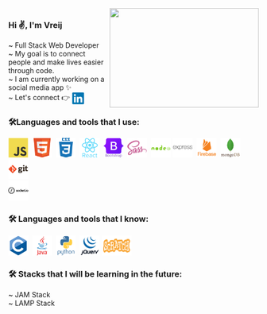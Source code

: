 <div> <img src="https://user-images.githubusercontent.com/74038190/212748830-4c709398-a386-4761-84d7-9e10b98fbe6e.gif" align="right" width="300px" height="200px"> </div>

###  Hi :v:, I'm Vreij </br>
~ Full Stack Web Developer </br>
~ My goal is to connect people and make lives easier through code. <br/>
~ I am currently working on a social media app :sparkles: </br>
~ Let's connect :point_right: [<img src="https://github.com/devicons/devicon/blob/master/icons/linkedin/linkedin-original.svg" title="Vreij Lal" alt="liknkedn" width="25" align ="center" height="25"/>](https://www.linkedin.com/in/vreij-lal-8a5989214/)</br>

### :hammer_and_wrench:Languages and tools that I use: 
<div>
  <img src="https://github.com/devicons/devicon/blob/master/icons/javascript/javascript-original.svg" title="JavaScript" alt="JavaScript" width="40" height="40"/>&nbsp;
  <img src="https://github.com/devicons/devicon/blob/master/icons/html5/html5-original.svg" title="HTML5" alt="HTML" width="40" height="40"/>&nbsp;
  <img src="https://github.com/devicons/devicon/blob/master/icons/css3/css3-plain-wordmark.svg"  title="CSS3" alt="CSS" width="40" height="40"/>&nbsp;
  <img src="https://github.com/devicons/devicon/blob/master/icons/react/react-original-wordmark.svg" title="React" alt="React" width="40" height="40"/>&nbsp;
  <img src="https://github.com/devicons/devicon/blob/master/icons/bootstrap/bootstrap-original-wordmark.svg"  title="Bootstrap" alt="TailwindCSS" width="40" height="40"/>&nbsp;
   <img src="https://github.com/devicons/devicon/blob/master/icons/sass/sass-original.svg"  title="Sass" alt="Sass" width="40" height="40"/>&nbsp;
   <img src="https://github.com/devicons/devicon/blob/master/icons/nodejs/nodejs-plain-wordmark.svg" title="Node.js" alt="Node.js" width="40" height="40"/>
  <img src="https://github.com/devicons/devicon/blob/master/icons/express/express-original-wordmark.svg" title="Express" alt="Express" width="40" height="40"/>&nbsp;
  <img src="https://github.com/devicons/devicon/blob/master/icons/firebase/firebase-plain-wordmark.svg" title="Firebase" alt="Firebase" width="40" height="40"/>&nbsp;
  <img src="https://github.com/devicons/devicon/blob/master/icons/mongodb/mongodb-original-wordmark.svg" title = "MongoDB" alt="MongoDB" width="40" height="40"/>&nbsp;
  <img src="https://github.com/devicons/devicon/blob/master/icons/git/git-original-wordmark.svg" title="Git" alt="Git" width="40" height="40"/></br>
  <img src="https://github.com/devicons/devicon/blob/master/icons/socketio/socketio-original-wordmark.svg" title="socket-io" alt="socket-io" width="40" height="40"/>

  
</div>


### :hammer_and_wrench: Languages and tools that I know: 
<div>
  <img src="https://github.com/devicons/devicon/blob/master/icons/c/c-original.svg" title="c" alt="c" width="40" height="40"/>&nbsp;
  <img src="https://github.com/devicons/devicon/blob/master/icons/java/java-original-wordmark.svg" title="java" alt="java" width="40" height="40"/>&nbsp;
  <img src="https://github.com/devicons/devicon/blob/master/icons/python/python-original-wordmark.svg"  title="python" alt="python" width="40" height="40"/>&nbsp;
      <img src="https://github.com/devicons/devicon/blob/master/icons/jquery/jquery-original-wordmark.svg" title="jquery" alt="jquery" width="40" height="40"/>
  <img src="https://github.com/Vreij-Lal/Vreij-Lal/blob/main/Scratchlogo.svg.png"  title="Scratch" alt="Scratch" width="60" height="40" style="margin-top:2px;"/>&nbsp;
</div>

### :hammer_and_wrench: Stacks that I will be learning in the future:
~ JAM Stack </br>
~ LAMP Stack
